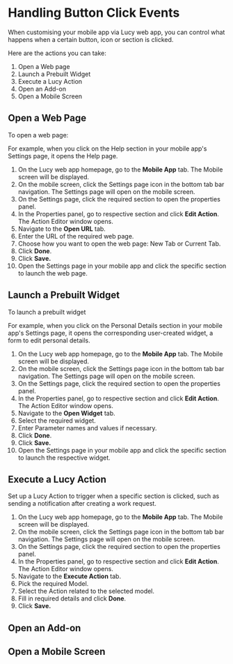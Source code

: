 # Handling Button Click Events

When customising your mobile app via Lucy web app, you can control what happens when a certain button, icon or section is clicked.

Here are the actions you can take:

1. Open a Web page
2. Launch a Prebuilt Widget
3. Execute a Lucy Action
4. Open an Add-on
5. Open a Mobile Screen

## Open a Web Page

To open a web page:

For example, when you click on the Help section in your mobile app's Settings page, it opens the Help page.

1. On the Lucy web app homepage, go to the **Mobile App** tab. The Mobile screen will be displayed.
2. On the mobile screen, click the Settings page icon in the bottom tab bar navigation. The Settings page will open on the mobile screen.
3. On the Settings page, click the required section to open the properties panel.
4. In the Properties panel, go to respective section and click **Edit Action**. The Action Editor window opens.
5. Navigate to the **Open URL** tab.
6. Enter the URL of the required web page.
7. Choose how you want to open the web page: New Tab or Current Tab.
8. Click **Done**.
9. Click **Save.**
10. Open the Settings page in your mobile app and click the specific section to launch the web page.

## Launch a Prebuilt Widget

To launch a prebuilt widget

For example, when you click on the Personal Details section in your mobile app's Settings page, it opens the corresponding user-created widget, a form to edit personal details.

1. On the Lucy web app homepage, go to the **Mobile App** tab. The Mobile screen will be displayed.
2. On the mobile screen, click the Settings page icon in the bottom tab bar navigation. The Settings page will open on the mobile screen.
3. On the Settings page, click the required section to open the properties panel.
4. In the Properties panel, go to respective section and click **Edit Action**. The Action Editor window opens.
5. Navigate to the **Open Widget** tab.
6. Select the required widget.
7. Enter Parameter names and values if necessary.
8. Click **Done**.
9. Click **Save.**
10. Open the Settings page in your mobile app and click the specific section to launch the respective widget.

## Execute a Lucy Action

Set up a Lucy Action to trigger when a specific section is clicked, such as sending a notification after creating a work request.

1. On the Lucy web app homepage, go to the **Mobile App** tab. The Mobile screen will be displayed.
2. On the mobile screen, click the Settings page icon in the bottom tab bar navigation. The Settings page will open on the mobile screen.
3. On the Settings page, click the required section to open the properties panel.
4. In the Properties panel, go to respective section and click **Edit Action**. The Action Editor window opens.
5. Navigate to the **Execute Action** tab.
6. Pick the required Model.
7. Select the Action related to the selected model.
8. Fill in required details and click **Done**.
9. Click **Save.**

## Open an Add-on



## Open a Mobile Screen

